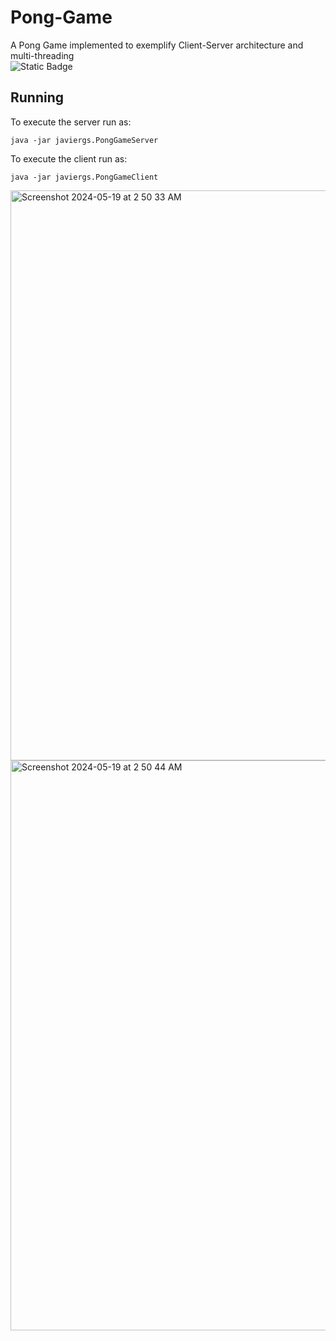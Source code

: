 # Pong-Game
A Pong Game implemented to exemplify Client-Server architecture and multi-threading
<br>
![Static Badge](https://img.shields.io/badge/author-javiergs-orange)

## Running

To execute the server run as:
```
java -jar javiergs.PongGameServer
```

To execute the client run as:
```
java -jar javiergs.PongGameClient
```
<img width="912" alt="Screenshot 2024-05-19 at 2 50 33 AM" src="https://github.com/CSC308/Pong-Game/assets/3814755/ef7e3db3-14c4-4caa-9b61-9aec075682dc">
<img width="912" alt="Screenshot 2024-05-19 at 2 50 44 AM" src="https://github.com/CSC308/Pong-Game/assets/3814755/b3dcb362-294e-4ad7-9562-2203557a4f45">

